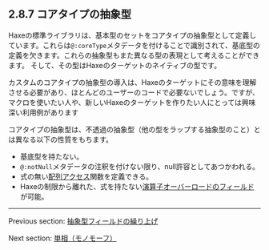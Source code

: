## 2.8.7 コアタイプの抽象型

Haxeの標準ライブラリは、基本型のセットをコアタイプの抽象型として定義しています。これらは`@:coreType`メタデータを付けることで識別されて、基底型の定義を欠きます。これらの抽象型もまた異なる型の表現として考えることができます。
そして、その型はHaxeのターゲットのネイティブの型です。

カスタムのコアタイプの抽象型の導入は、Haxeのターゲットにその意味を理解させる必要があり、ほとんどのユーザーのコードで必要ないでしょう。ですが、マクロを使いたい人や、新しいHaxeのターゲットを作りたい人にとっては興味深い利用例があります

コアタイプの抽象型は、不透過の抽象型（他の型をラップする抽象型のこと）とは異なる以下の性質をもちます。

* 基底型を持たない。
* `@:notNull`メタデータの注釈を付けない限り、null許容としてあつかわれる。
* 式の無い[配列アクセス](types-abstract-array-access.md)関数を定義できる。
* Haxeの制限から離れた、式を持たない[演算子オーバーロードのフィールド](types-abstract-operator-overloading.md)が可能。

---

Previous section: [抽象型フィールドの繰り上げ](types-abstract-forward.md)

Next section: [単相（モノモーフ）](types-monomorph.md)